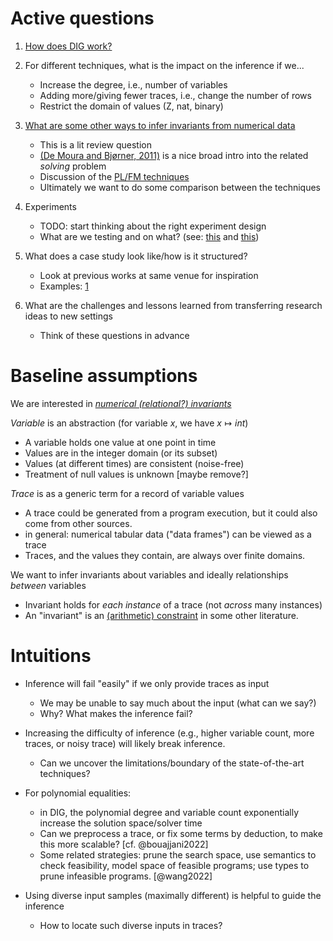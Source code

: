 # Active questions

1. [How does DIG work?](dig.md)

2. For different techniques, what is the impact on the inference if we...
    * Increase the degree, i.e., number of variables 
    * Adding more/giving fewer traces, i.e., change the number of rows 
    * Restrict the domain of values (Z, nat, binary)

3. [What are some other ways to infer invariants from numerical data](related.md)
    * This is a lit review question
    * [(De Moura and Bjørner, 2011)](https://doi.org/10.1145/1995376.1995394) is a nice broad intro into the related _solving_ problem
    * Discussion of the [PL/FM techniques](techniques.md)
    * Ultimately we want to do some comparison between the techniques
  
4. Experiments
    * TODO: start thinking about the right experiment design
    * What are we testing and on what? (see: [this](https://www.sigplan.org/Resources/EmpiricalEvaluation/) and [this](https://evaluate.inf.usi.ch/sites/default/files/EvaluateCollaboratoryTR1.pdf))

5. What does a case study look like/how is it structured?
    * Look at previous works at same venue for inspiration
    * Examples: [1](https://arxiv.org/pdf/2412.07235)

6. What are the challenges and lessons learned from transferring research 
   ideas to new settings
   * Think of these questions in advance

# Baseline assumptions

We are interested in [_numerical (relational?) invariants_](vocabulary.md)

_Variable_ is an abstraction (for variable $x$, we have $x \mapsto int$) 
* A variable holds one value at one point in time
* Values are in the integer domain (or its subset) 
* Values (at different times) are consistent (noise-free)
* Treatment of null values is unknown [maybe remove?]

_Trace_ is as a generic term for a record of variable values
* A trace could be generated from a program execution, but it could also come from other sources.
* in general: numerical tabular data ("data frames") can be viewed as a trace
* Traces, and the values they contain, are always over finite domains. 
  
We want to infer invariants about variables and ideally relationships _between_ variables
* Invariant holds for _each instance_ of a trace (not _across_ many instances)
* An "invariant" is an [(arithmetic) constraint](./vocabulary.md) in some other literature.

# Intuitions

* Inference will fail "easily" if we only provide traces as input
  - We may be unable to say much about the input (what can we say?)
  - Why? What makes the inference fail?
  
* Increasing the difficulty of inference (e.g., higher variable count, more
  traces, or noisy trace) will likely break inference.
  - Can we uncover the limitations/boundary of the state-of-the-art techniques?

* For polynomial equalities: 
  - in DIG, the polynomial degree and variable count exponentially increase the solution space/solver time
  - Can we preprocess a trace, or fix some terms by deduction, to make this more scalable? [cf. @bouajjani2022]
  - Some related strategies: prune the search space, use semantics to check feasibility, 
    model space of feasible programs; use types to prune infeasible programs. [@wang2022]
  
* Using diverse input samples (maximally different) is helpful to guide the inference 
  - How to locate such diverse inputs in traces?

